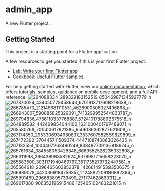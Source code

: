 # admin_app

A new Flutter project.

## Getting Started

This project is a starting point for a Flutter application.

A few resources to get you started if this is your first Flutter project:

- [Lab: Write your first Flutter app](https://flutter.dev/docs/get-started/codelab)
- [Cookbook: Useful Flutter samples](https://flutter.dev/docs/cookbook)

For help getting started with Flutter, view our
[online documentation](https://flutter.dev/docs), which offers tutorials,
samples, guidance on mobile development, and a full API reference.
![264088334_289329183152519_850469871345927779_n](https://user-images.githubusercontent.com/96617951/147351262-d2f95c0a-e8d4-4468-9583-f0f56a9e38ea.jpg)
![267870024_434050778458643_6701913717608218639_n](https://user-images.githubusercontent.com/96617951/147351264-a8d508a4-f911-4002-a6c0-831522e33533.jpg)
![266785470_212145681110531_4628900506027496868_n](https://user-images.githubusercontent.com/96617951/147351265-f4883f07-1a16-4804-8d85-0bd0ab0dfa64.jpg)
![266943007_590885825329091_7413299952544833787_n](https://user-images.githubusercontent.com/96617951/147351266-dcaba0d6-5011-4506-8587-93f109c09bb9.jpg)
![269794836_4756110337768887_5724101788893675518_n](https://user-images.githubusercontent.com/96617951/147351269-7ef09552-143d-4dd1-9ff1-dc6e547a5034.jpg)
![264889582_442469854044100_1631000401797489071_n](https://user-images.githubusercontent.com/96617951/147351270-4fd317b4-4627-4443-a3ae-8c9a236e1ed2.jpg)
![265580768_701500617921385_6506186362877621609_n](https://user-images.githubusercontent.com/96617951/147351274-97dae71d-64ae-4b5f-8e2c-613af006e524.jpg)
![267174350_2953306934980837_3537607582569829899_n](https://user-images.githubusercontent.com/96617951/147351276-f4e5160d-3faf-405f-a246-26c0a0b1e736.jpg)
![267472392_370445711509374_4447108740863326435_n](https://user-images.githubusercontent.com/96617951/147351278-c418ef49-3345-426c-8b12-c63267012ba9.jpg)
![267182554_1004407263490249_8384877091369189745_n](https://user-images.githubusercontent.com/96617951/147351279-a8161f8c-fd10-4177-8021-ee82cf0d6b0b.jpg)
![265761634_384558053426348_6669552526235332808_n](https://user-images.githubusercontent.com/96617951/147351280-e641661e-e7b5-4da9-a6b1-f2798dfe7cdd.jpg)
![266311998_366438988582624_6376981715658223070_n](https://user-images.githubusercontent.com/96617951/147351284-94405fcd-559f-4602-b6e0-aa88b1780f8a.jpg)
![265583500_3031171940469767_3511735279732447561_n](https://user-images.githubusercontent.com/96617951/147351286-ef3b12b4-7364-4c64-9e7a-45fd163d7c81.jpg)
![265564618_2096465603853378_1426614915393506375_n](https://user-images.githubusercontent.com/96617951/147351288-66e58e91-5364-4316-b227-baf3e63ca20e.jpg)
![266989078_4420369184759357_2124882209186882364_n](https://user-images.githubusercontent.com/96617951/147351289-b0cedd47-dec8-447e-ba25-f2594fa99664.jpg)
![265991469_296683895739499_271774628693312_n](https://user-images.githubusercontent.com/96617951/147351291-a1370f2d-5450-43b8-a3a8-5de6d1094159.jpg)
![269617380_906352196915486_125465102483221015_n](https://user-images.githubusercontent.com/96617951/147351292-0962da95-d689-460b-94fe-492dbf1b4217.jpg)
